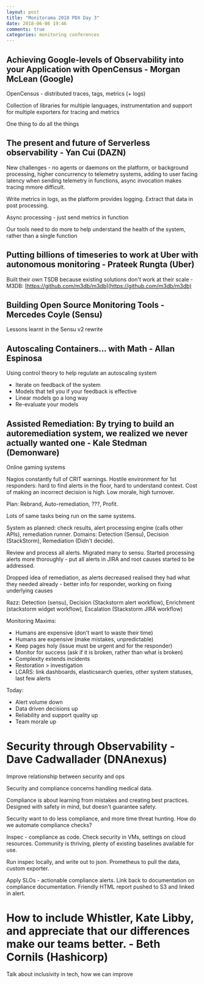 ```yaml
---
layout: post
title: "Monitorama 2018 PDX Day 3"
date: 2018-06-06 19:46
comments: true
categories: monitoring conferences
---
```


## Achieving Google-levels of Observability into your Application with OpenCensus - Morgan McLean (Google)

OpenCensus - distributed traces, tags, metrics (+ logs)

Collection of libraries for multiple languages, instrumentation and support for multiple exporters for tracing and metrics

One thing to do all the things



## The present and future of Serverless observability - Yan Cui (DAZN)

New challenges - no agents or daemons on the platform, or background processing, higher concurrency to telemetry systems, adding to user facing latency when sending telemetry in functions, async invocation makes tracing mmore difficult.

Write metrics in logs, as the platform provides logging. Extract that data in post processing.

Async processing - just send metrics in function

Our tools need to do more to help understand the health of the system, rather than a single function


## Putting billions of timeseries to work at Uber with autonomous monitoring - Prateek Rungta (Uber)

Built their own TSDB because existing solutions don't work at their scale - M3DB: [https://github.com/m3db/m3db](https://github.com/m3db/m3db)


## Building Open Source Monitoring Tools - Mercedes Coyle (Sensu)

Lessons learnt in the Sensu v2 rewrite


## Autoscaling Containers... with Math - Allan Espinosa

Using control theory to help regulate an autoscaling system

- Iterate on feedback of the system
- Models that tell you if your feedback is effective
- Linear models go a long way
- Re-evaluate your models

## Assisted Remediation: By trying to build an autoremediation system, we realized we never actually wanted one - Kale Stedman (Demonware)

Online gaming systems

Nagios constantly full of CRIT warnings. Hostile environment for 1st responders: hard to find alerts in the floor, hard to understand context. Cost of making an incorrect decision is high. Low morale, high turnover.

Plan: Rebrand, Auto-remediation, ???, Profit.

Lots of same tasks being run on the same systems.

System as planned: check results, alert processing engine (calls other APIs), remediation runner. Domains: Detection (Sensu), Decision (StackStorm), Remediation (Didn't decide).

Review and process all alerts. Migrated many to sensu. Started processing alerts more thoroughly - put all alerts in JIRA and root causes started to be addressed.

Dropped idea of remediation, as alerts decreased realised they had what they needed already - better info for responder, working on fixing underlying causes

Razz: Detection (sensu), Decision (Stackstorm alert workflow), Enrichment (stackstorm widget workflow), Escalation (Stackstorm JIRA workflow)

Monitoring Maxims:

- Humans are expensive (don't want to waste their time)
- Humans are expensive (make mistakes, unpredictable)
- Keep pages holy (issue must be urgent and for the responder)
- Monitor for success (ask if it is broken, rather than what is broken)
- Complexity extends incidents
- Restoration > investigation
- LCARS: link dashboards, elasticsearch queries, other system statuses, last few alerts

Today:

- Alert volume down
- Data driven decisions up
- Reliability and support quality up
- Team morale up


# Security through Observability - Dave Cadwallader (DNAnexus)

Improve relationship between security and ops

Security and compliance concerns handling medical data.

Compliance is about learning from mistakes and creating best practices. Designed with safety in mind, but doesn't guarantee safety.

Security want to do less compliance, and more time threat hunting. How do we automate compliance checks?

Inspec - compliance as code. Check security in VMs, settings on cloud resources. Community is thriving, plenty of existing baselines available for use.

Run inspec locally, and write out to json. Prometheus to pull the data, custom exporter.

Apply SLOs - actionable compliance alerts. Link back to documentation on compliance documentation. Friendly HTML report pushed to S3 and linked in alert.


# How to include Whistler, Kate Libby, and appreciate that our differences make our teams better. - Beth Cornils (Hashicorp)

Talk about inclusivity in tech, how we can improve



